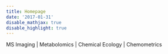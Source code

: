 ```yaml
---
title: Homepage
date: '2017-01-31'
disable_mathjax: true
disable_highlight: true
---
```



MS Imaging | Metabolomics | Chemical Ecology | Chemometrics

